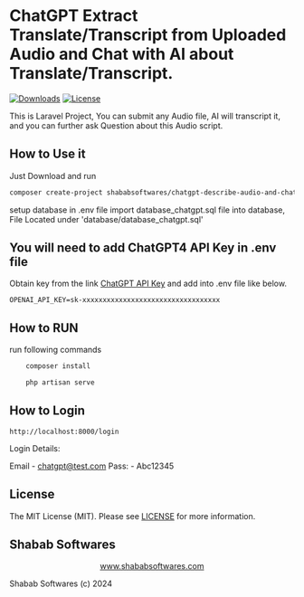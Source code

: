 # ChatGPT Extract Translate/Transcript from Uploaded Audio and Chat with AI about Translate/Transcript. 

[![Downloads](https://poser.pugx.org/ShababSoftwares/ChatGPT-Describe-Audio-and-Chat-with-AI/d/total.svg)](https://github.com/ShababSoftwares/ChatGPT-Describe-Audio-and-Chat-with-AI)
[![License](https://poser.pugx.org/ShababSoftwares/ChatGPT-Describe-Audio-and-Chat-with-AI/license.svg)](LICENSE.md)

This is Laravel Project, You can submit any Audio file, AI will transcript it, and you can further ask Question about this Audio script.

## How to Use it

Just Download and run 

```bash
composer create-project shababsoftwares/chatgpt-describe-audio-and-chat-with-ai
```

setup database in .env file
import database_chatgpt.sql file into database, File Located under 'database/database_chatgpt.sql'

## You will need to add ChatGPT4 API Key in .env file

Obtain key from the link <a href="https://platform.openai.com/api-keys" target="_blank">ChatGPT API Key</a> and add into .env file like below.

`OPENAI_API_KEY=sk-xxxxxxxxxxxxxxxxxxxxxxxxxxxxxxxxxx`
    
## How to RUN

run following commands

```bash
    composer install
```
```bash
    php artisan serve
```

## How to Login

`http://localhost:8000/login`

Login Details:

Email - chatgpt@test.com
Pass: - Abc12345


## License

The MIT License (MIT). Please see [LICENSE](LICENSE.md) for more information.

## Shabab Softwares

<p align="center"><a href="https://www.shababsoftwares.com" target="_blank">www.shababsoftwares.com</a></p>

Shabab Softwares (c) 2024

